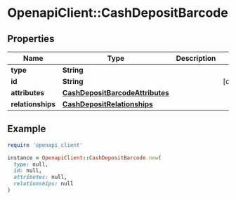 # OpenapiClient::CashDepositBarcode

## Properties

| Name | Type | Description | Notes |
| ---- | ---- | ----------- | ----- |
| **type** | **String** |  |  |
| **id** | **String** |  | [optional] |
| **attributes** | [**CashDepositBarcodeAttributes**](CashDepositBarcodeAttributes.md) |  |  |
| **relationships** | [**CashDepositRelationships**](CashDepositRelationships.md) |  |  |

## Example

```ruby
require 'openapi_client'

instance = OpenapiClient::CashDepositBarcode.new(
  type: null,
  id: null,
  attributes: null,
  relationships: null
)
```

